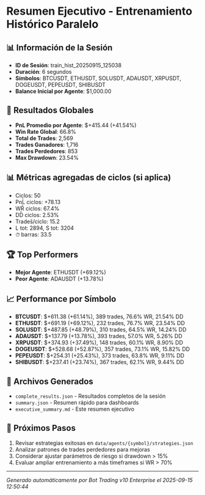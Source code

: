 # Resumen Ejecutivo - Entrenamiento Histórico Paralelo

## 📊 Información de la Sesión
- **ID de Sesión**: train_hist_20250915_125038
- **Duración**: 6 segundos
- **Símbolos**: BTCUSDT, ETHUSDT, SOLUSDT, ADAUSDT, XRPUSDT, DOGEUSDT, PEPEUSDT, SHIBUSDT
- **Balance Inicial por Agente**: $1,000.00

## 🎯 Resultados Globales
- **PnL Promedio por Agente**: $+415.44 (+41.54%)
- **Win Rate Global**: 66.8%
- **Total de Trades**: 2,569
- **Trades Ganadores**: 1,716
- **Trades Perdedores**: 853
- **Max Drawdown**: 23.54%

## 📊 Métricas agregadas de ciclos (si aplica)
- Ciclos: 50
- PnL̄ ciclos: +78.13
- WR̄ ciclos: 67.4%
- DD̄ ciclos: 2.53%
- Trades̄/ciclo: 15.2
- L tot: 2894, S tot: 3204
- ⏱̄ barras: 33.5


## 🏆 Top Performers
- **Mejor Agente**: ETHUSDT (+69.12%)
- **Peor Agente**: ADAUSDT (+13.78%)

## 📈 Performance por Símbolo
- **BTCUSDT**: $+611.38 (+61.14%), 389 trades, 76.6% WR, 21.54% DD
- **ETHUSDT**: $+691.19 (+69.12%), 232 trades, 76.7% WR, 23.54% DD
- **SOLUSDT**: $+487.85 (+48.79%), 310 trades, 64.5% WR, 14.24% DD
- **ADAUSDT**: $+137.79 (+13.78%), 393 trades, 57.0% WR, 5.26% DD
- **XRPUSDT**: $+374.93 (+37.49%), 148 trades, 60.1% WR, 8.90% DD
- **DOGEUSDT**: $+528.68 (+52.87%), 357 trades, 73.1% WR, 15.82% DD
- **PEPEUSDT**: $+254.31 (+25.43%), 373 trades, 63.8% WR, 9.11% DD
- **SHIBUSDT**: $+237.41 (+23.74%), 367 trades, 62.1% WR, 9.44% DD

## 📁 Archivos Generados
- `complete_results.json` - Resultados completos de la sesión
- `summary.json` - Resumen rápido para dashboards
- `executive_summary.md` - Este resumen ejecutivo

## 🎯 Próximos Pasos
1. Revisar estrategias exitosas en `data/agents/{symbol}/strategies.json`
2. Analizar patrones de trades perdedores para mejoras
3. Considerar ajustar parámetros de riesgo si drawdown > 15%
4. Evaluar ampliar entrenamiento a más timeframes si WR > 70%

---
*Generado automáticamente por Bot Trading v10 Enterprise el 2025-09-15 12:50:44*
